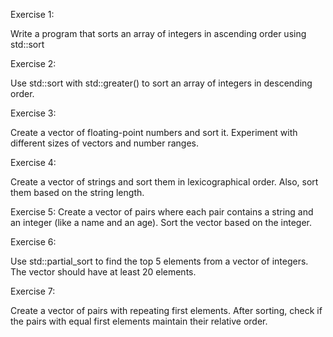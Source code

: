 Exercise 1:

Write a program that sorts an array of integers in ascending order using std::sort

Exercise 2:

Use std::sort with std::greater<int>() to sort an array of integers in descending order.

Exercise 3:

Create a vector of floating-point numbers and sort it. Experiment with different sizes of vectors and number ranges.

Exercise 4:

Create a vector of strings and sort them in lexicographical order. Also, sort them based on the string length.

Exercise 5:
Create a vector of pairs where each pair contains a string and an integer (like a name and an age). Sort the vector based on the integer.

Exercise 6:

Use std::partial_sort to find the top 5 elements from a vector of integers. The vector should have at least 20 elements.

Exercise 7:

Create a vector of pairs with repeating first elements. After sorting, check if the pairs with equal first elements maintain their relative order.
